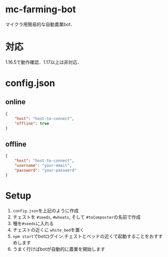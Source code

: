 # mc-farming-bot
マイクラ用簡易的な自動農業bot．

# 対応
1.16.5で動作確認．1.17以上は非対応．

# config.json

## online
```json
{
    "host": "host-to-connect",
    "offline": true
}
```

## offline

```json
{
    "host": "host-to-connect",
    "username": "your-email",
    "password": "your-password"
}
```

# Setup
1. `config.json`を上記のように作成
1. チェストを `#seeds`, `#wheats`, そして `#toComposter`の名前で作成
1. 種を`#seeds`に入れる
1. チェストの近くに `white_bed`を置く
1. `npm start`でbotログイン.チェストとベッドの近くで起動することをおすすめします
1. うまく行けばbotが自動的に農業を開始します